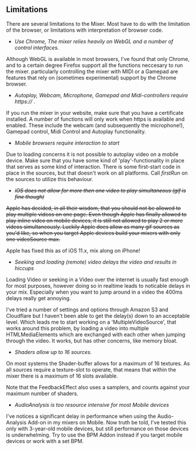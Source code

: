 ## Limitations

There are several limitations to the Mixer. Most have to do with the limitation of the browser, or limitations with interpretation of browser code.

* _Use Chrome, The mixer relies heavily on WebGL and a number of control interfaces._

Although WebGL is available in most browsers, I've found that only Chrome, and to a certain degree Firefox support all the functions neccesary to run the mixer.
particularly controlling the mixer with MIDI or a Gamepad are features that rely on (sometimes experimental) support by the Chrome browser.


* _Autoplay, Webcam, Microphone, Gamepad and Midi-controllers require https:// ._

If you run the mixer in your website, make sure that you have a certificate installed.
A number of functions will only work when https is available and enabled. These include the webcam (and subsequently the microphone!), Gamepad control, Midi Control and Autoplay functionality.


* _Mobile browsers require interaction to start_

Due to loading concerns it is not possible to autoplay video on a mobile
device. Make sure that you have some kind of 'play'-functionality in place
that serves as some kind of interaction. There is some first-start code
in place in the sources, but that doesn't work on all platforms.
Call _firstRun_ on the sources to utilize this behaviour.

* ~~_iOS does not allow for more then one video to play simultaneous (gif is fine though)_~~

~~Apple has decided, in all their wisdom, that you should not be allowed to play multiple videos on one page. Even though Apple has finally allowed to
play inline video on mobile devices, it is still not allowed to play 2 or more videos simultaneously.
Luckily Apple does allow as many gif sources as you'd like, so when you
target Apple devices build your mixers with only one videoSource max.~~

Apple has fixed this as of iOS 11.x, mix along on iPhone!

* _Seeking and loading (remote) video delays the video and results in hiccups_

Loading Video or seeking in a Video over the internet is usually fast enough for most purposes, however doing so in realtime leads to noticable delays in your mix. Especially when you want to jump around in a video the 400ms delays really get annoying.

I've tried a number of settings and options through Amazon S3 and Cloudflare but I haven't been able to get the delay(s) down to an acceptable level. Which leads me to start working on a 'MultipleVideoSource', that works around this problem, by loading a video into multiple HTMLMediaElements which are exchanged with each other when jumping through the video. It works, but has other concerns, like memory bloat.


* _Shaders allow up to 16 sources._

On most systems the Shader-buffer allows for a maximum of 16 textures. As all
sources require a texture-slot to operate, that means that within the mixer
there is a maximum of 16 slots available.

Note that the FeedbackEffect also uses a samplers, and counts against your
maximum number of shaders.


* _AudioAnalysis is too resource intensive for most Mobile devices_

I've notices a significant delay in performance when using the Audio-Analysis Add-on in my mixers on Mobile. Now truth be told, I've tested this only with 3-year-old mobile devices, but still performance on those devices is underwhelming. Try to use the BPM Addon instead if you target mobile devices or work with a set BPM.
